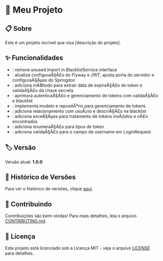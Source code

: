 # 📘 Meu Projeto
## 📋 Sobre
Este é um projeto incrível que visa [descrição do projeto].

## ✨ Funcionalidades
* : remove unused import in BlacklistService interface
* : atualiza configuraÃ§Ã£o do Flyway e JWT, ajusta porta do servidor e configuraÃ§Ãµes do Springdoc
* : adiciona mÃ©todo para extrair data de expiraÃ§Ã£o do token e validaÃ§Ã£o da chave secreta
* : aprimora autenticaÃ§Ã£o e gerenciamento de tokens com validaÃ§Ã£o e blacklist
* : implementa modelo e repositÃ³rio para gerenciamento de tokens
* : adiciona relacionamento com usuÃ¡rio e descriÃ§Ã£o na blacklist
* : adiciona exceÃ§Ãµes para tratamento de tokens invÃ¡lidos e nÃ£o encontrados
* : adiciona enumeraÃ§Ã£o para tipos de token
* : adiciona validaÃ§Ã£o para o campo de username em LoginRequest

## 🏷️ Versão
Versão atual: **1.0.0**

## 📝 Histórico de Versões
Para ver o histórico de versões, clique [aqui](CHANGELOG.md).

## 👥 Contribuindo
Contribuições são bem-vindas! Para mais detalhes, leia o arquivo [CONTRIBUTING.md](CONTRIBUTING.md).

## 📄 Licença
Este projeto está licenciado sob a Licença MIT - veja o arquivo [LICENSE](LICENSE) para detalhes.
